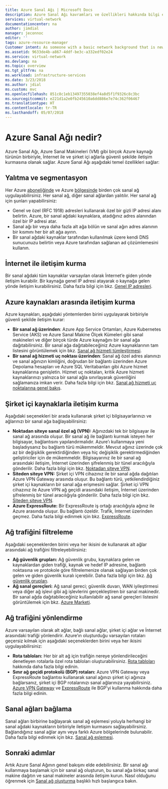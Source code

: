 ```yaml
---
title: Azure Sanal Ağı | Microsoft Docs
description: Azure Sanal Ağı kavramları ve özellikleri hakkında bilgi edinin.
services: virtual-network
documentationcenter: na
author: jimdial
manager: jeconnoc
editor: ''
tags: azure-resource-manager
Customer intent: As someone with a basic network background that is new to Azure, I want to understand the capabilities of Azure Virtual Network, so that my Azure resources such as VMs, can securely communicate with each other, the internet, and my on-premises resources.
ms.assetid: 9633de4b-a867-4ddf-be3c-a332edf02e24
ms.service: virtual-network
ms.devlang: na
ms.topic: overview
ms.tgt_pltfrm: na
ms.workload: infrastructure-services
ms.date: 3/23/2018
ms.author: jdial
ms.custom: mvc
ms.openlocfilehash: 851c8c1eb13497355038ef4a8d5f1f9326c8c3bc
ms.sourcegitcommit: e221d1a2e0fb245610a6dd886e7e74c362f06467
ms.translationtype: HT
ms.contentlocale: tr-TR
ms.lasthandoff: 05/07/2018
---
```

# <a name="what-is-azure-virtual-network"></a>Azure Sanal Ağı nedir?

Azure Sanal Ağı, Azure Sanal Makineleri (VM) gibi birçok Azure kaynağı türünün birbiriyle, İnternet ile ve şirket içi ağlarla güvenli şekilde iletişim kurmasına olanak sağlar. Azure Sanal Ağı aşağıdaki temel özellikleri sağlar:

## <a name="isolation-and-segmentation"></a>Yalıtma ve segmentasyon

Her Azure [aboneliğinde](../azure-glossary-cloud-terminology.md?toc=%2fazure%2fvirtual-network%2ftoc.json#subscription) ve Azure [bölgesinde](../azure-glossary-cloud-terminology.md?toc=%2fazure%2fvirtual-network%2ftoc.json#region) birden çok sanal ağ uygulayabilirsiniz. Her sanal ağ, diğer sanal ağlardan yalıtılır. Her sanal ağ için şunları yapabilirsiniz:
- Genel ve özel (RFC 1918) adresleri kullanarak özel bir gizli IP adresi alanı belirtin. Azure, bir sanal ağdaki kaynaklara, atadığınız adres alanından özel bir IP adresi atar.
- Sanal ağı bir veya daha fazla alt ağa bölün ve sanal ağın adres alanının bir kısmını her bir alt ağa ayırın.
- Bir sanal ağdaki kaynaklar tarafından kullanılmak üzere kendi DNS sunucunuzu belirtin veya Azure tarafından sağlanan ad çözümlemesini kullanın.

## <a name="communicate-with-the-internet"></a>İnternet ile iletişim kurma

Bir sanal ağdaki tüm kaynaklar varsayılan olarak İnternet’e giden yönde iletişim kurabilir. Bir kaynağa genel IP adresi atayarak o kaynağa gelen yönde iletişim kurabilirsiniz. Daha fazla bilgi için bkz. [Genel IP adresleri](virtual-network-public-ip-address.md).

## <a name="communicate-between-azure-resources"></a>Azure kaynakları arasında iletişim kurma

Azure kaynakları, aşağıdaki yöntemlerden birini uygulayarak birbiriyle güvenli şekilde iletişim kurar:

- **Bir sanal ağ üzerinden**: Azure App Service Ortamları, Azure Kubernetes Service (AKS) ve Azure Sanal Makine Ölçek Kümeleri gibi sanal makineleri ve diğer birçok türde Azure kaynağını bir sanal ağa dağıtabilirsiniz. Bir sanal ağa dağıtabileceğiniz Azure kaynaklarının tam listesini görüntülemek için bkz. [Sanal ağ hizmeti tümleştirmesi](virtual-network-for-azure-services.md). 
- **Bir sanal ağ hizmeti uç noktası üzerinden**: Sanal ağ özel adres alanınızı ve sanal ağınızın kimliğini, doğrudan bir bağlantı üzerinden Azure Depolama hesapları ve Azure SQL Veritabanları gibi Azure hizmet kaynaklarına genişletin. Hizmet uç noktaları, kritik Azure hizmeti kaynaklarınızı yalnızca bir sanal ağla sınırlayarak güvenliğini sağlamanıza imkan verir. Daha fazla bilgi için bkz. [Sanal ağ hizmeti uç noktalarına genel bakış](virtual-network-service-endpoints-overview.md).
 
## <a name="communicate-with-on-premises-resources"></a>Şirket içi kaynaklarla iletişim kurma

Aşağıdaki seçenekleri bir arada kullanarak şirket içi bilgisayarlarınızı ve ağlarınızı bir sanal ağa bağlayabilirsiniz:

- **Noktadan siteye sanal özel ağ (VPN):** Ağınızdaki tek bir bilgisayar ile sanal ağ arasında oluşur. Bir sanal ağ ile bağlantı kurmak isteyen her bilgisayar, bağlantısını yapılandırmalıdır. Azure’ı kullanmaya yeni başladıysanız bu bağlantı türü mükemmeldir. Mevcut ağınız üzerinde çok az bir değişiklik gerektirdiğinden veya hiç değişiklik gerektirmediğinden geliştiriciler için de mükemmeldir. Bilgisayarınız ile bir sanal ağ arasındaki iletişim, İnternet üzerinden şifrelenmiş bir tünel aracılığıyla gönderilir. Daha fazla bilgi için bkz. [Noktadan siteye VPN](../vpn-gateway/vpn-gateway-about-vpngateways.md?toc=%2fazure%2fvirtual-network%2ftoc.json#P2S).
- **Siteden siteye VPN:** Şirket içi VPN cihazınız ile bir sanal ağda dağıtılan Azure VPN Gateway arasında oluşur. Bu bağlantı türü, yetkilendirdiğiniz şirket içi kaynakların bir sanal ağa erişmesini sağlar. Şirket içi VPN cihazınız ile Azure VPN ağ geçidi arasındaki iletişim, İnternet üzerinden şifrelenmiş bir tünel aracılığıyla gönderilir. Daha fazla bilgi için bkz. [Siteden siteye VPN](../vpn-gateway/vpn-gateway-about-vpngateways.md?toc=%2fazure%2fvirtual-network%2ftoc.json#s2smulti).
- **Azure ExpressRoute:** Bir ExpressRoute iş ortağı aracılığıyla ağınız ile Azure arasında oluşur. Bu bağlantı özeldir. Trafik, İnternet üzerinden geçmez. Daha fazla bilgi edinmek için bkz. [ExpressRoute](../vpn-gateway/vpn-gateway-about-vpngateways.md?toc=%2fazure%2fvirtual-network%2ftoc.json#ExpressRoute).

## <a name="filter-network-traffic"></a>Ağ trafiğini filtreleme
Aşağıdaki seçeneklerden birini veya her ikisini de kullanarak alt ağlar arasındaki ağ trafiğini filtreleyebilirsiniz:
- **Ağ güvenlik grupları:** Ağ güvenlik grubu, kaynaklara gelen ve kaynaklardan giden trafiği, kaynak ve hedef IP adresine, bağlantı noktasına ve protokole göre filtrelemenize olanak sağlayan birden çok gelen ve giden güvenlik kuralı içerebilir. Daha fazla bilgi için bkz. [Ağ güvenlik grupları](security-overview.md#network-security-groups).
- **Ağ sanal gereçleri:** Ağ sanal gereci; güvenlik duvarı, WAN iyileştirmesi veya diğer ağ işlevi gibi ağ işlevlerini gerçekleştiren bir sanal makinedir. Bir sanal ağda dağıtabileceğiniz kullanılabilir ağ sanal gereçleri listesini görüntülemek için bkz. [Azure Marketi](https://azuremarketplace.microsoft.com/marketplace/apps/category/networking?page=1&subcategories=appliances).

## <a name="route-network-traffic"></a>Ağ trafiğini yönlendirme

Azure varsayılan olarak alt ağlar, bağlı sanal ağlar, şirket içi ağlar ve İnternet arasındaki trafiği yönlendirir. Azure’ın oluşturduğu varsayılan rotaları geçersiz kılmak için aşağıdaki seçeneklerden birini veya her ikisini uygulayabilirsiniz:
- **Rota tabloları:** Her bir alt ağ için trafiğin nereye yönlendirileceğini denetleyen rotalarla özel rota tabloları oluşturabilirsiniz. [Rota tabloları](virtual-networks-udr-overview.md#user-defined) hakkında daha fazla bilgi edinin.
- **Sınır ağ geçidi protokolü (BGP) rotaları:** Azure VPN Gateway veya ExpressRoute bağlantısı kullanarak sanal ağınızı şirket içi ağınıza bağlarsanız, şirket içi BGP rotalarınızı sanal ağlarınıza yayabilirsiniz. [Azure VPN Gateway](../vpn-gateway/vpn-gateway-bgp-overview.md?toc=%2fazure%2fvirtual-network%2ftoc.json) ve [ExpressRoute](../expressroute/expressroute-routing.md?toc=%2fazure%2fvirtual-network%2ftoc.json#dynamic-route-exchange) ile BGP’yi kullanma hakkında daha fazla bilgi edinin.

## <a name="connect-virtual-networks"></a>Sanal ağları bağlama

Sanal ağları birbirine bağlayarak sanal ağ eşlemesi yoluyla herhangi bir sanal ağdaki kaynakların birbiriyle iletişim kurmasını sağlayabilirsiniz. Bağlandığınız sanal ağlar aynı veya farklı Azure bölgelerinde bulunabilir. Daha fazla bilgi edinmek için bkz. [Sanal ağ eşlemesi](virtual-network-peering-overview.md).

## <a name="next-steps"></a>Sonraki adımlar

Artık Azure Sanal Ağının genel bakışını elde edebilirsiniz. Bir sanal ağı kullanmaya başlamak için bir sanal ağ oluşturun, bu sanal ağa birkaç sanal makine dağıtın ve sanal makineler arasında iletişim kurun. Nasıl olduğunu öğrenmek için [Sanal ağ oluşturma](quick-create-portal.md) başlıklı hızlı başlangıca bakın.